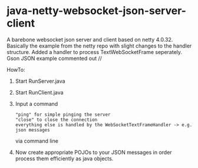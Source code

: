 # java-netty-websocket-json-server-client

A barebone websocket json server and client based on netty 4.0.32. Basically the example from the netty repo with slight changes to the handler structure.
Added a handler to process TextWebSocketFrame seperately. Gson JSON example commented out //

HowTo:

1.	Start RunServer.java
2.	Start RunClient.java
3.	Input a command 

		"ping" for simple pinging the server
		"close" to close the connection
		everything else is handled by the WebSocketTextFrameHandler -> e.g. json messages 
		
	via command line 
4. Now create appropriate POJOs to your JSON messages in order process them efficiently as java objects.
